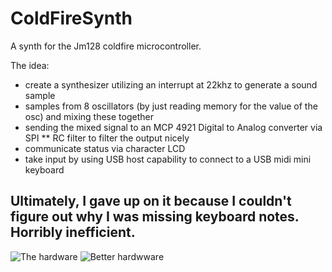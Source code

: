 # ColdFireSynth
A synth for the Jm128 coldfire microcontroller.

The idea: 
* create a synthesizer utilizing an interrupt at 22khz to generate a sound sample
* samples from 8 oscillators (by just reading memory for the value of the osc) and mixing these together
* sending the mixed signal to an MCP 4921 Digital to Analog converter via SPI
** RC filter to filter the output nicely
* communicate status via character LCD
* take input by using USB host capability to connect to a USB midi mini keyboard

## Ultimately, I gave up on it because I couldn't figure out why I was missing keyboard notes. Horribly inefficient.

![The hardware](http://www.empiricalnerd.com/wp-content/uploads/2012/09/temp_2.jpg)
![Better hardwware](http://www.empiricalnerd.com/wp-content/uploads/2012/09/IMG_20120923_223652.jpg)
